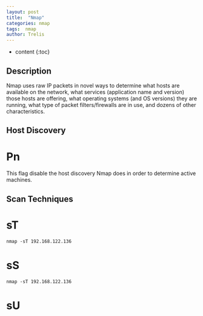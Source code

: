 ```yaml
---
layout: post
title:  "Nmap"
categories: nmap
tags:  nmap
author: Trelis
---
```


* content
{:toc}

## Description
Nmap uses raw IP packets in novel ways to determine what hosts are available on the network, what services (application name and version) those hosts are offering, what operating systems (and OS versions) they are running, what type of packet filters/firewalls are in use, and dozens of other characteristics. 




## Host Discovery
# Pn
This flag disable the host discovery Nmap does in order to determine active machines.

## Scan Techniques
# sT
```
nmap -sT 192.168.122.136
```
# sS
```
nmap -sT 192.168.122.136
```
# sU

